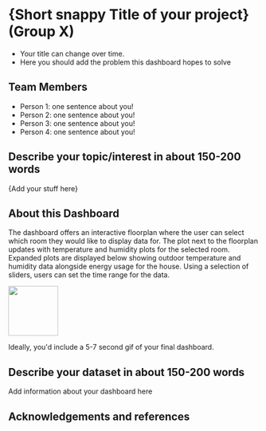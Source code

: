 # {Short snappy Title of your project} (Group X)

- Your title can change over time.
- Here you should add the problem this dashboard hopes to solve

## Team Members

- Person 1: one sentence about you!
- Person 2: one sentence about you!
- Person 3: one sentence about you!
- Person 4: one sentence about you!

## Describe your topic/interest in about 150-200 words

{Add your stuff here}

## About this Dashboard

The dashboard offers an interactive floorplan where the user can select which room they would like to display data for. The plot next to the floorplan updates with temperature and humidity plots for the selected room. Expanded plots are displayed below showing outdoor temperature and humidity data alongside energy usage for the house. Using a selection of sliders, users can set the time range for the data.

<img src ="images/test.png" width="100px">

Ideally, you'd include a 5-7 second gif of your final dashboard.

## Describe your dataset in about 150-200 words

Add information about your dashboard here

## Acknowledgements and references 

